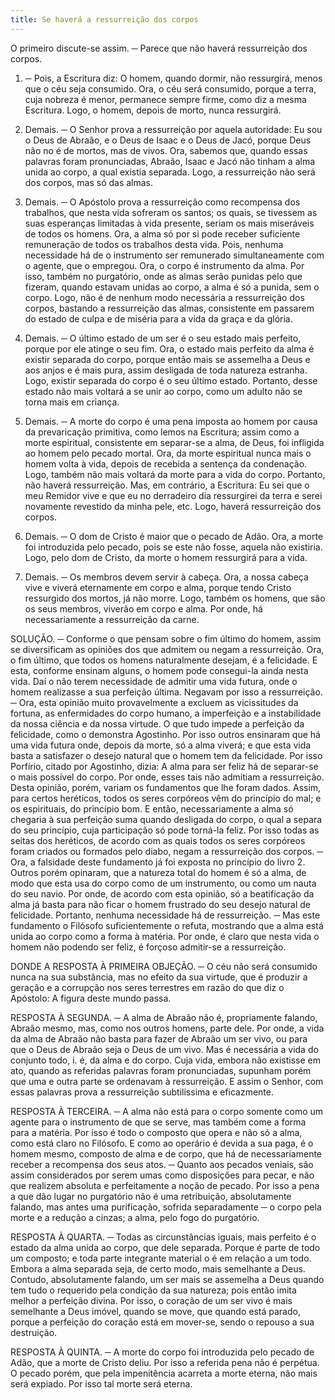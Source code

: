 ```yaml
---
title: Se haverá a ressurreição dos corpos
---
```


O primeiro discute-se assim. ─ Parece que não haverá ressurreição dos corpos.  

1. ─ Pois, a Escritura diz: O homem, quando dormir, não ressurgirá, menos que o céu seja consumido. Ora, o céu será consumido, porque a terra, cuja nobreza é menor, permanece sempre firme, como diz a mesma Escritura. Logo, o homem, depois de morto, nunca ressurgirá.  

2. Demais. ─ O Senhor prova a ressurreição por aquela autoridade: Eu sou o Deus de Abraão, e o Deus de Isaac e o Deus de Jacó, porque Deus não no é de mortos, mas de vivos. Ora, sabemos que, quando essas palavras foram pronunciadas, Abraão, Isaac e Jacó não tinham a alma unida ao corpo, a qual existia separada. Logo, a ressurreição não será dos corpos, mas só das almas.  

3. Demais. ─ O Apóstolo prova a ressurreição como recompensa dos trabalhos, que nesta vida sofreram os santos; os quais, se tivessem as suas esperanças limitadas à vida presente, seriam os mais miseráveis de todos os homens. Ora, a alma só por si pode receber suficiente remuneração de todos os trabalhos desta vida. Pois, nenhuma necessidade há de o instrumento ser remunerado simultaneamente com o agente, que o empregou. Ora, o corpo é instrumento da alma. Por isso, também no purgatório, onde as almas serão punidas pelo que fizeram, quando estavam unidas ao corpo, a alma é só a punida, sem o corpo. Logo, não é de nenhum modo necessária a ressurreição dos corpos, bastando a ressurreição das almas, consistente em passarem do estado de culpa e de miséria para a vida da graça e da glória.  

4. Demais. ─ O último estado de um ser é o seu estado mais perfeito, porque por ele atinge o seu fim. Ora, o estado mais perfeito da alma é existir separada do corpo, porque então mais se assemelha a Deus e aos anjos e é mais pura, assim desligada de toda natureza estranha. Logo, existir separada do corpo é o seu último estado. Portanto, desse estado não mais voltará a se unir ao corpo, como um adulto não se torna mais em criança.  

5. Demais. ─ A morte do corpo é uma pena imposta ao homem por causa da prevaricação primitiva, como lemos na Escritura; assim como a morte espiritual, consistente em separar-se a alma, de Deus, foi infligida ao homem pelo pecado mortal. Ora, da morte espiritual nunca mais o homem volta à vida, depois de recebida a sentença da condenação. Logo, também não mais voltará da morte para a vida do corpo. Portanto, não haverá ressurreição.  Mas, em contrário, a Escritura: Eu sei que o meu Remidor vive e que eu no derradeiro dia ressurgirei da terra e serei novamente revestido da minha pele, etc. Logo, haverá ressurreição dos corpos.  

2. Demais. ─ O dom de Cristo é maior que o pecado de Adão. Ora, a morte foi introduzida pelo pecado, pois se este não fosse, aquela não existiria. Logo, pelo dom de Cristo, da morte o homem ressurgirá para a vida. 

3. Demais. ─ Os membros devem servir à cabeça. Ora, a nossa cabeça vive e viverá eternamente em corpo e alma, porque tendo Cristo ressurgido dos mortos, já não morre. Logo, também os homens, que são os seus membros, viverão em corpo e alma. Por onde, há necessariamente a ressurreição da carne.  

SOLUÇÃO. ─ Conforme o que pensam sobre o fim último do homem, assim se diversificam as opiniões dos que admitem ou negam a ressurreição. Ora, o fim último, que todos os homens naturalmente desejam, é a felicidade. E esta, conforme ensinam alguns, o homem pode consegui-la ainda nesta vida. Daí o não terem necessidade de admitir uma vida futura, onde o homem realizasse a sua perfeição última. Negavam por isso a ressurreição. ─ Ora, esta opinião muito provavelmente a excluem as vicissitudes da fortuna, as enfermidades do corpo humano, a imperfeição e a instabilidade da nossa ciência e da nossa virtude. O que tudo impede a perfeição da felicidade, como o demonstra Agostinho.  Por isso outros ensinaram que há uma vida futura onde, depois da morte, só a alma viverá; e que esta vida basta a satisfazer o desejo natural que o homem tem da felicidade. Por isso Porfírio, citado por Agostinho, dizia: A alma para ser feliz há de separar-se o mais possível do corpo. Por onde, esses tais não admitiam a ressurreição.  Desta opinião, porém, variam os fundamentos que lhe foram dados.  Assim, para certos heréticos, todos os seres corpóreos vêm do princípio do mal; e os espirituais, do princípio bom. E então, necessariamente a alma só chegaria à sua perfeição suma quando desligada do corpo, o qual a separa do seu princípio, cuja participação só pode torná-la feliz. Por isso todas as seitas dos heréticos, de acordo com as quais todos os seres corpóreos foram criados ou formados pelo diabo, negam a ressurreição dos corpos. ─ Ora, a falsidade deste fundamento já foi exposta no princípio do livro 2. Outros porém opinaram, que a natureza total do homem é só a alma, de modo que esta usa do corpo como de um instrumento, ou como um nauta do seu navio. Por onde, de acordo com esta opinião, só a beatificação da alma já basta para não ficar o homem frustrado do seu desejo natural de felicidade. Portanto, nenhuma necessidade há de ressurreição. ─ Mas este fundamento o Filósofo suficientemente o refuta, mostrando que a alma está unida ao corpo como a forma à matéria. Por onde, é claro que nesta vida o homem não podendo ser feliz, é forçoso admitir-se a ressurreição.  

DONDE A RESPOSTA À PRIMEIRA OBJEÇÃO. ─ O céu não será consumido nunca na sua substância, mas no efeito da sua virtude, que é produzir a geração e a corrupção nos seres terrestres em razão do que diz o Apóstolo: A figura deste mundo passa.  

RESPOSTA À SEGUNDA. ─ A alma de Abraão não é, propriamente falando, Abraão mesmo, mas, como nos outros homens, parte dele. Por onde, a vida da alma de Abraão não basta para fazer de Abraão um ser vivo, ou para que o Deus de Abraão seja o Deus de um vivo. Mas é necessária a vida do conjunto todo, i. é, da alma e do corpo. Cuja vida, embora não existisse em ato, quando as referidas palavras foram pronunciadas, supunham porém que uma e outra parte se ordenavam à ressurreição. E assim o Senhor, com essas palavras prova a ressurreição subtilissima e eficazmente.  

RESPOSTA À TERCEIRA. ─ A alma não está para o corpo somente como um agente para o instrumento de que se serve, mas também come a forma para a matéria. Por isso é todo o composto que opera e não só a alma, como está claro no Filósofo. E como ao operário é devida a sua paga, é o homem mesmo, composto de alma e de corpo, que há de necessariamente receber a recompensa dos seus atos. ─ Quanto aos pecados veniais, são assim considerados por serem umas como disposições para pecar, e não que realizem absoluta e perfeitamente a noção de pecado. Por isso a pena a que dão lugar no purgatório não é uma retribuição, absolutamente falando, mas antes uma purificação, sofrida separadamente ─ o corpo pela morte e a redução a cinzas; a alma, pelo fogo do purgatório.  

RESPOSTA À QUARTA. ─ Todas as circunstâncias iguais, mais perfeito é o estado da alma unida ao corpo, que dele separada. Porque é parte de todo um composto; e toda parte integrante material o é em relação a um todo. Embora a alma separada seja, de certo modo, mais semelhante a Deus. Contudo, absolutamente falando, um ser mais se assemelha a Deus quando tem tudo o requerido pela condição da sua natureza; pois então imita melhor a perfeição divina. Por isso, o coração de um ser vivo é mais semelhante a Deus imóvel, quando se move, que quando está parado, porque a perfeição do coração está em mover-se, sendo o repouso a sua destruição.  

RESPOSTA À QUINTA. ─ A morte do corpo foi introduzida pelo pecado de Adão, que a morte de Cristo deliu. Por isso a referida pena não é perpétua. O pecado porém, que pela impenitência acarreta a morte eterna, não mais será expiado. Por isso tal morte será eterna.